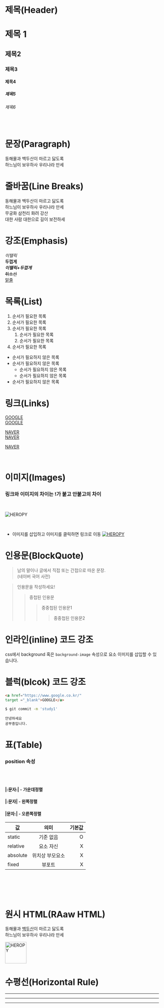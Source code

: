 # 제목(Header)

# 제목 1 
## 제목2
### 제목3
#### 제목4
##### 제목5
###### 제목6
<br/>

# 문장(Paragraph)

동해물과 백두산이 마르고 닳도록  
하느님이 보우하사 우리나라 만세

# 줄바꿈(Line Breaks)

동해물과 백두산이 마르고 닳도록  
하느님이 보우하사 우리나라 만세  
무궁화 삼천리 화려 강산<br/>
대한 사람 대한으로 길이 보전하세

# 강조(Emphasis)

_이텔릭_  
**두껍게**  
**_이텔릭+두껍게_**  
~~취소선~~  
<u>밑줄</u>  

# 목록(List)
1. 순서가 필요한 목록
1. 순서가 필요한 목록
1. 순서가 필요한 목록
    1. 순서가 필요한 목록
    1. 순서가 필요한 목록
1. 순서가 필요한 목록

- 순서가 필요하지 않은 목록
- 순서가 필요하지 않은 목록
    - 순서가 필요하지 않은 목록
    - 순서가 필요하지 않은 목록
- 순서가 필요하지 않은 목록


# 링크(Links)

<a href="http://google.com">GOOGLE</a>  
[GOOGLE](https://google.com)

<a href="http://naver.com" title="NAVER로 이동">NAVER</a>  
[NAVER](https://naver.com
"naver로 이동!")

<a href="http://naver.com" title="NAVER로 이동" taget="_blank">NAVER</a>  

<br/>

# 이미지(Images)

### 링크와 이미지의 차이는 !가 붙고 안붙고의 차이
<br />

![HEROPY](https:/heropy.blog/css/images/logo.png)

<br />

- 이미지를 삽입하고 이미지를 클릭하면 링크로 이동
[![HEROPY](https:/heropy.blog/css/images/logo.png)](https://heropy.blog/)


# 인용문(BlockQuote)


>남의 말이나 글에서 직접 또는 간접으로 따온 문장.  
>(네이버 국어 사전)

>인용문을 작성하세요!
>>중첩된 인용문
>>>중중첩된 인용문1
>>>>중중첩된 인용문2

# 인라인(inline) 코드 강조

css에서 background 혹은 
`background-image` 속성으로 요소 이미지를 삽입할 수 있습니다.

# 블럭(blcok) 코드 강조

```html
<a href="https://www.google.co.kr/" 
target ="_blank">GOOGLE</a>

```

```bash
$ git commit -m 'study1'

```

```plaintext
안녕하세요
공부중입니다.
```

# 표(Table)

### position 속성
<br/>
<br/>

#### |:문자:|  - 가운데정렬  
#### |:문자|   - 왼쪽정렬  
#### |문자:|   - 오른쪽정렬


값 | 의미 | 기본값
--|:--:|--:
static | 기준 없음 | O
relative | 요소 자신 | X
absolute | 위치상 부모요소 | X
fixed | 뷰포트 | X

<br />
<br />
<br />
<br />

# 원시 HTML(RAaw HTML)
동해물과 <span style="text-decoration: underline; ">백두산</span>이 마르고 닳도록<br />
하느님이 보우하사 우리나라 만세

<img width="70" src="https://heropy.blog/
css/images/logo.png" alt="HEROPY">

# 수평선(Horizontal Rule)

--- 

***
___




